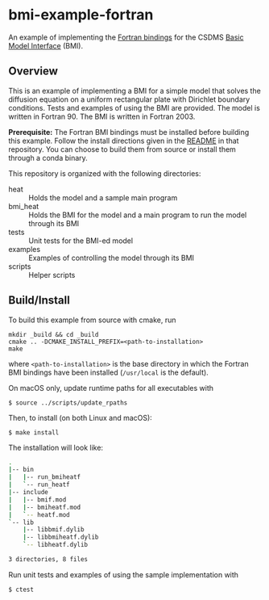 # bmi-example-fortran

An example of implementing the
[Fortran bindings](https://github.com/csdms/bmi-fortran)
for the CSDMS
[Basic Model Interface](https://bmi-spec.readthedocs.io) (BMI).


## Overview

This is an example of implementing a BMI
for a simple model that  solves the diffusion equation
on a uniform rectangular plate
with Dirichlet boundary conditions.
Tests and examples of using the BMI are provided.
The model is written in Fortran 90.
The BMI is written in Fortran 2003.

**Prerequisite:**
The Fortran BMI bindings must be installed before building this example.
Follow the install directions given in the
[README](https://github.com/csdms/bmi-fortran/blob/master/README.md)
in that repository.
You can choose to build them from source
or install them through a conda binary.

This repository is organized with the following directories:

<dl>
    <dt>heat</dt>
	<dd>Holds the model and a sample main program</dd>
    <dt>bmi_heat</dt>
	<dd>Holds the BMI for the model and a main program to run the
    model through its BMI</dd>
	<dt>tests</dt>
	<dd>Unit tests for the BMI-ed model</dd>
    <dt>examples</dt>
	<dd>Examples of controlling the model through its BMI</dd>
    <dt>scripts</dt>
	<dd>Helper scripts</dd>
</dl>

## Build/Install

To build this example from source with cmake, run

    mkdir _build && cd _build
    cmake .. -DCMAKE_INSTALL_PREFIX=<path-to-installation>
    make

where `<path-to-installation>` is the base directory
in which the Fortran BMI bindings have been installed
(`/usr/local` is the default).

On macOS only, update runtime paths for all executables with

    $ source ../scripts/update_rpaths

Then, to install (on both Linux and macOS):

    $ make install

The installation will look like:

```bash
.
|-- bin
|   |-- run_bmiheatf
|   `-- run_heatf
|-- include
|   |-- bmif.mod
|   |-- bmiheatf.mod
|   `-- heatf.mod
`-- lib
    |-- libbmif.dylib
    |-- libbmiheatf.dylib
    `-- libheatf.dylib

3 directories, 8 files
```

Run unit tests and examples of using the sample implementation with

    $ ctest
